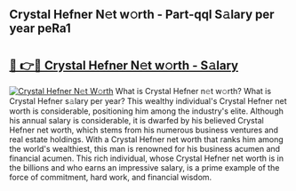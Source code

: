 ## Crystal Hefner N𝚎t w𝚘rth - Part-qql S𝚊lary per year peRa1

# <h2><a href="http://gc1pld.nevu.top/?p=Crystal+Hefner">🔗 👉🔴 Crystal Hefner N𝚎t w𝚘rth - S𝚊lary</a></h2>

[![Crystal Hefner N𝚎t W𝚘rth](https://i.imgur.com/Oavwk0R.jpeg)](http://gc1pld.nevu.top/?p=Crystal+Hefner)
What is Crystal Hefner n𝚎t w𝚘rth? What is Crystal Hefner s𝚊lary per year?
This wealthy individual's Crystal Hefner net worth is considerable, positioning him among the industry's elite. Although his annual salary is considerable, it is dwarfed by his believed Crystal Hefner net worth, which stems from his numerous business ventures and real estate holdings. With a Crystal Hefner net worth that ranks him among the world's wealthiest, this man is renowned for his business acumen and financial acumen. This rich individual, whose Crystal Hefner net worth is in the billions and who earns an impressive salary, is a prime example of the force of commitment, hard work, and financial wisdom.
